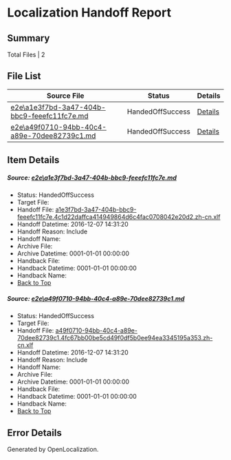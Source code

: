 # <a name='report-top'></a> Localization Handoff Report

## Summary
 Total Files | 2

## File List
 Source File | Status | Details 
 ----------- | ------ | ------- 
 [e2e\a1e3f7bd-3a47-404b-bbc9-feeefc11fc7e.md](https://github.com/OpenLocalizationTestOrg/ol-test0/blob/e1cfab83ecdd654ef1106463246786d9f25f414e/e2e/a1e3f7bd-3a47-404b-bbc9-feeefc11fc7e.md) | HandedOffSuccess | [Details](#b52c39d077a8e8c0e139b5560d84fb4e1014d7f81)
 [e2e\a49f0710-94bb-40c4-a89e-70dee82739c1.md](https://github.com/OpenLocalizationTestOrg/ol-test0/blob/e1cfab83ecdd654ef1106463246786d9f25f414e/e2e/a49f0710-94bb-40c4-a89e-70dee82739c1.md) | HandedOffSuccess | [Details](#06ad9a7a65bdb993ae3d2f93ef8507cd6cade7582)

## Item Details
##### <a name='b52c39d077a8e8c0e139b5560d84fb4e1014d7f81'></a> Source: [e2e\a1e3f7bd-3a47-404b-bbc9-feeefc11fc7e.md](https://github.com/OpenLocalizationTestOrg/ol-test0/blob/e1cfab83ecdd654ef1106463246786d9f25f414e/e2e/a1e3f7bd-3a47-404b-bbc9-feeefc11fc7e.md)
* Status: HandedOffSuccess
* Target File: 
* Handoff File: [a1e3f7bd-3a47-404b-bbc9-feeefc11fc7e.4c1d22daffca414949864d6c4fac0708042e20d2.zh-cn.xlf](https://github.com/OpenLocalizationTestOrg/ol-test0-handoff/blob/067cd8238b72f6f962a784fccd2d49c10fafabdb/ol-handoff/OpenLocalizationTestOrg/ol-test0-zhcn/qimu/ht/a1e3f7bd-3a47-404b-bbc9-feeefc11fc7e.4c1d22daffca414949864d6c4fac0708042e20d2.zh-cn.xlf)
* Handoff Datetime: 2016-12-07 14:31:20
* Handoff Reason: Include
* Handoff Name: 
* Archive File: 
* Archive Datetime: 0001-01-01 00:00:00
* Handback File: 
* Handback Datetime: 0001-01-01 00:00:00
* Handback Name: 
* [Back to Top](#report-top)

##### <a name='06ad9a7a65bdb993ae3d2f93ef8507cd6cade7582'></a> Source: [e2e\a49f0710-94bb-40c4-a89e-70dee82739c1.md](https://github.com/OpenLocalizationTestOrg/ol-test0/blob/e1cfab83ecdd654ef1106463246786d9f25f414e/e2e/a49f0710-94bb-40c4-a89e-70dee82739c1.md)
* Status: HandedOffSuccess
* Target File: 
* Handoff File: [a49f0710-94bb-40c4-a89e-70dee82739c1.4fc67bb00be5cd49f0df5b0ee94ea3345195a353.zh-cn.xlf](https://github.com/OpenLocalizationTestOrg/ol-test0-handoff/blob/067cd8238b72f6f962a784fccd2d49c10fafabdb/ol-handoff/OpenLocalizationTestOrg/ol-test0-zhcn/qimu/ht/a49f0710-94bb-40c4-a89e-70dee82739c1.4fc67bb00be5cd49f0df5b0ee94ea3345195a353.zh-cn.xlf)
* Handoff Datetime: 2016-12-07 14:31:20
* Handoff Reason: Include
* Handoff Name: 
* Archive File: 
* Archive Datetime: 0001-01-01 00:00:00
* Handback File: 
* Handback Datetime: 0001-01-01 00:00:00
* Handback Name: 
* [Back to Top](#report-top)


## Error Details

Generated by OpenLocalization.
